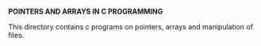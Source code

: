 **POINTERS AND ARRAYS IN C PROGRAMMING**

This directory contains c programs on pointers, arrays and manipulation of files.